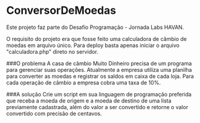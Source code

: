 # ConversorDeMoedas
Este projeto faz parte do Desafio Programação - Jornada Labs HAVAN.

O requisito do projeto era que fosse feito uma calculadora de câmbio de moedas em arquivo único. Para deploy basta apenas iniciar o arquivo "calculadora.php" direto no servidor.

###O problema
A casa de câmbio Muito Dinheiro precisa de um programa para gerenciar suas operações. Atualmente a empresa utiliza uma planilha para converter as moedas e registrar os saldos em caixa de cada loja. Para cada operação de câmbio a empresa cobra uma taxa de 10%.

###A solução
Crie um script em sua linguagem de programação preferida que receba a moeda de origem e a moeda de destino de uma lista previamente cadastrada, além do valor a ser convertido e retorne o valor convertido com precisão de centavos.
